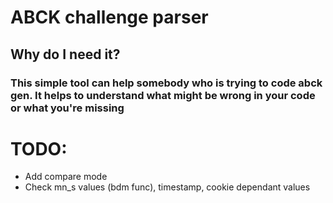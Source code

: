 # ABCK challenge parser

## Why do I need it?
### This simple tool can help somebody who is trying to code abck gen. It helps to understand what might be wrong in your code or what you're missing


# TODO:
- Add compare mode
- Check mn_s values (bdm func), timestamp, cookie dependant values
